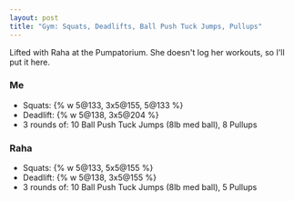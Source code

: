 ```yaml
---
layout: post
title: "Gym: Squats, Deadlifts, Ball Push Tuck Jumps, Pullups"
---
```


Lifted with Raha at the Pumpatorium. She doesn't log her workouts, so I'll put it here.

### Me

- Squats: {% w 5@133, 3x5@155, 5@133 %}
- Deadlift: {% w 5@138, 3x5@204 %}
- 3 rounds of: 10 Ball Push Tuck Jumps (8lb med ball), 8 Pullups

### Raha

- Squats: {% w 5@133, 5x5@155 %}
- Deadlift: {% w 5@138, 3x5@155 %}
- 3 rounds of: 10 Ball Push Tuck Jumps (8lb med ball), 5 Pullups
